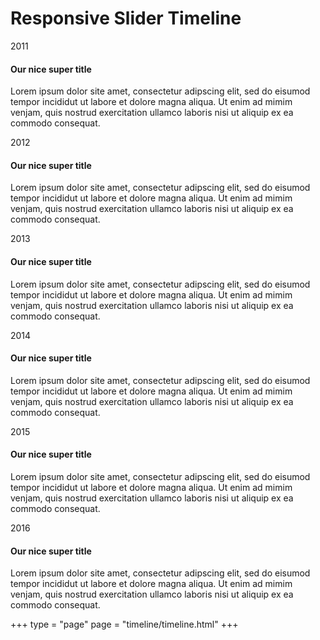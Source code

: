 <div class="container">
    <h1 class="title">Responsive Slider Timeline</h1>
    <div class="timeline">
        <div class="swiper-container">
            <div class="swiper-wrapper">
                <div class="swiper-slide" style="background-image: url(https://unsplash.it/1920/500?image=11;" data-year="2011">
                    <div class="swiper-slide-content"><span class="timeline-year">2011</span>
                        <h4 class="timeline-title">Our nice super title</h4>
                        <p class="timeline-text">Lorem ipsum dolor site amet, consectetur adipscing elit, sed do eisumod tempor incididut ut labore et dolore magna aliqua. Ut enim ad mimim venjam, quis nostrud exercitation ullamco laboris nisi ut aliquip ex ea commodo consequat.</p>
                    </div>
                </div>
                <div class="swiper-slide" style="background-image: url(https://unsplash.it/1920/500?image=12;" data-year="2012">
                    <div class="swiper-slide-content"><span class="timeline-year">2012</span>
                        <h4 class="timeline-title">Our nice super title</h4>
                        <p class="timeline-text">Lorem ipsum dolor site amet, consectetur adipscing elit, sed do eisumod tempor incididut ut labore et dolore magna aliqua. Ut enim ad mimim venjam, quis nostrud exercitation ullamco laboris nisi ut aliquip ex ea commodo consequat.</p>
                    </div>
                </div>
                <div class="swiper-slide" style="background-image: url(https://unsplash.it/1920/500?image=13;" data-year="2013">
                    <div class="swiper-slide-content"><span class="timeline-year">2013</span>
                        <h4 class="timeline-title">Our nice super title</h4>
                        <p class="timeline-text">Lorem ipsum dolor site amet, consectetur adipscing elit, sed do eisumod tempor incididut ut labore et dolore magna aliqua. Ut enim ad mimim venjam, quis nostrud exercitation ullamco laboris nisi ut aliquip ex ea commodo consequat.</p>
                    </div>
                </div>
                <div class="swiper-slide" style="background-image: url(https://unsplash.it/1920/500?image=14;" data-year="2014">
                    <div class="swiper-slide-content"><span class="timeline-year">2014</span>
                        <h4 class="timeline-title">Our nice super title</h4>
                        <p class="timeline-text">Lorem ipsum dolor site amet, consectetur adipscing elit, sed do eisumod tempor incididut ut labore et dolore magna aliqua. Ut enim ad mimim venjam, quis nostrud exercitation ullamco laboris nisi ut aliquip ex ea commodo consequat.</p>
                    </div>
                </div>
                <div class="swiper-slide" style="background-image: url(https://unsplash.it/1920/500?image=15;" data-year="2015">
                    <div class="swiper-slide-content"><span class="timeline-year">2015</span>
                        <h4 class="timeline-title">Our nice super title</h4>
                        <p class="timeline-text">Lorem ipsum dolor site amet, consectetur adipscing elit, sed do eisumod tempor incididut ut labore et dolore magna aliqua. Ut enim ad mimim venjam, quis nostrud exercitation ullamco laboris nisi ut aliquip ex ea commodo consequat.</p>
                    </div>
                </div>
                <div class="swiper-slide" style="background-image: url(https://unsplash.it/1920/500?image=16;" data-year="2016">
                    <div class="swiper-slide-content"><span class="timeline-year">2016</span>
                        <h4 class="timeline-title">Our nice super title</h4>
                        <p class="timeline-text">Lorem ipsum dolor site amet, consectetur adipscing elit, sed do eisumod tempor incididut ut labore et dolore magna aliqua. Ut enim ad mimim venjam, quis nostrud exercitation ullamco laboris nisi ut aliquip ex ea commodo consequat.</p>
                    </div>
                </div>
            </div>
            <div class="swiper-button-prev"></div>
            <div class="swiper-button-next"></div>
            <div class="swiper-pagination"></div>
        </div>
    </div>
</div>
+++
type = "page"
page = "timeline/timeline.html"
+++